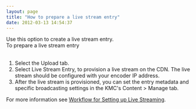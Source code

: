 ```yaml
---
layout: page
title: "How to prepare a live stream entry"
date: 2012-03-13 14:54:37
---
```


<div>
  Use this option to create a live stream entry.
</div>

<div class="mce-procedure">
  To prepare a live stream entry
</div>

<div>
   
</div>

<div>
  <ol>
    <li>
      Select the Upload tab.
    </li>
    <li>
      Select Live Stream Entry, to provision a live stream on the CDN. The live stream should be configured with your encoder IP address.  
    </li>
    <li>
      After the live stream is provisioned, you can set the entry metadata and specific broadcasting settings in the KMC's Content > Manage tab.
    </li>
  </ol>
</div>

<div>
  For more information see <a href="http://knowledge.kaltura.com/live-streaming#workflow_4ls" target="_blank">Workflow for Setting up Live Streaming</a>.
</div>
